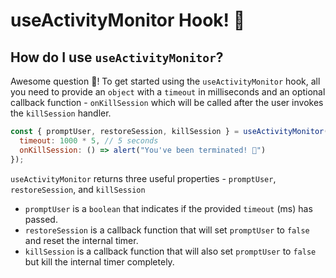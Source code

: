 # useActivityMonitor Hook!  👀

## How do I use `useActivityMonitor`?

Awesome question 🚀! To get started using the `useActivityMonitor` hook, all you need to provide an `object` with a `timeout` in milliseconds and an optional callback function - `onKillSession` which will be called after the user invokes the `killSession` handler.

```jsx
const { promptUser, restoreSession, killSession } = useActivityMonitor({
  timeout: 1000 * 5, // 5 seconds
  onKillSession: () => alert("You've been terminated! 🤖")
});
```

`useActivityMonitor` returns three useful properties - `promptUser`, `restoreSession`, and `killSession`

* `promptUser` is a `boolean` that indicates if the provided `timeout` (ms) has passed.
* `restoreSession` is a callback function that will set `promptUser` to `false` and reset the internal timer.
* `killSession` is a callback function that will also set `promptUser` to `false` but kill the internal timer completely.
